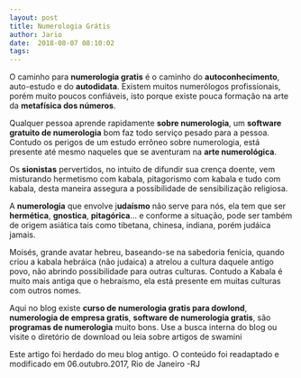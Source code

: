```yaml
---
layout: post
title: Numerologia Grátis
author: Jario
date:  2018-08-07 08:10:02
tags:
---
```

O caminho para **numerologia gratis** é o caminho do **autoconhecimento**, auto-estudo e do **autodidata**. Existem muitos numerólogos profissionais, porém muito poucos confiáveis, isto porque existe pouca formação na arte da **metafísica dos números**.

Qualquer pessoa aprende rapidamente **sobre numerologia**, um **software gratuito de numerologia** bom faz todo serviço pesado para a pessoa. Contudo os perigos de um estudo errôneo sobre numerologia, está presente até mesmo naqueles que se aventuram na **arte numerológica**.

Os **sionistas** pervertidos, no intuito de difundir sua crença doente, vem misturando hermetismo com kabala, pitagorismo com kabala e tudo com kabala, desta maneira assegura a possibilidade de sensibilização religiosa.

A **numerologia** que envolve j**udaísmo** não serve para nós, ela tem que ser **hermética**, **gnostica**, **pitagórica**&#8230; e conforme a situação, pode ser também de origem asiática tais como tibetana, chinesa, indiana, porém judáica jamais.

Moisés, grande avatar hebreu, baseando-se na sabedoria fenícia, quando criou a kabala hebráica (não judaica) a atrelou a cultura daquele antigo povo, não abrindo possibilidade para outras culturas. Contudo a Kabala é muito mais antiga que o hebraísmo, ela está presente em muitas culturas com outros nomes.

Aqui no blog existe **curso de numerologia gratis para dowlond**, **numerologia de empresa gratis**, **software de numerologia gratis**, são **programas de numerologia** muito bons. Use a busca interna do blog ou visite o diretório de download ou leia sobre artigos de swamini

Este artigo foi herdado do meu blog antigo. O conteúdo foi readaptado e modificado em 06.outubro.2017, Rio de Janeiro -RJ